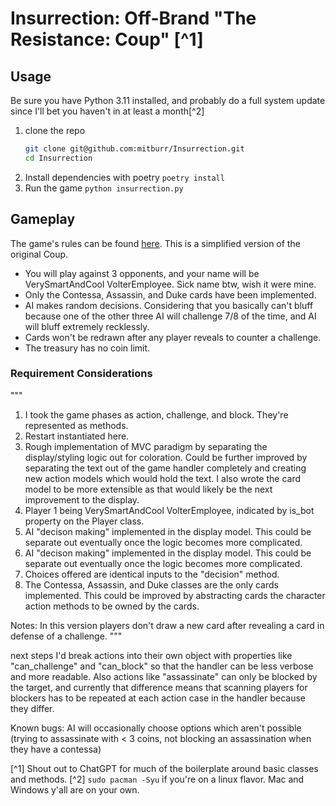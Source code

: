 # Insurrection: Off-Brand "The Resistance: Coup" [^1]

## Usage

Be sure you have Python 3.11 installed, and probably do a full system update since I'll bet you haven't in at least a month[^2]

1. clone the repo
   ```bash
   git clone git@github.com:mitburr/Insurrection.git
   cd Insurrection
   ```
2. Install dependencies with poetry
   `poetry install`
3. Run the game
   `python insurrection.py`

## Gameplay

The game's rules can be found [here](https://www.ultraboardgames.com/coup/game-rules.php). This is a simplified version of the original Coup.

- You will play against 3 opponents, and your name will be VerySmartAndCool VolterEmployee. Sick name btw, wish it were mine.
- Only the Contessa, Assassin, and Duke cards have been implemented.
- AI makes random decisions. Considering that you basically can't bluff because one of the other three AI will challenge 7/8 of the time, and AI will bluff extremely recklessly.
- Cards won't be redrawn after any player reveals to counter a challenge.
- The treasury has no coin limit.

### Requirement Considerations

"""

1. I took the game phases as action, challenge, and block. They're represented as methods.
2. Restart instantiated here.
3. Rough implementation of MVC paradigm by separating the display/styling logic out for coloration. Could be further improved by separating the text out of the game handler completely and creating new action models which would hold the text. I also wrote the card model to be more extensible as that would likely be the next improvement to the display.
4. Player 1 being VerySmartAndCool VolterEmployee, indicated by is_bot property on the Player class.
5. AI "decison making" implemented in the display model. This could be separate out eventually once the logic becomes more complicated.
6. AI "decison making" implemented in the display model. This could be separate out eventually once the logic becomes more complicated.
7. Choices offered are identical inputs to the "decision" method.
8. The Contessa, Assassin, and Duke classes are the only cards implemented. This could be improved by abstracting cards the character action methods to be owned by the cards.

Notes:
In this version players don't draw a new card after revealing a card in defense of a challenge.
"""

next steps I'd break actions into their own object with properties like "can_challenge" and "can_block" so that the handler can be less verbose and more readable. Also actions like "assassinate" can only be blocked by the target, and currently that difference means that scanning players for blockers has to be repeated at each action case in the handler because they differ.

Known bugs: AI will occasionally choose options which aren't possible (trying to assassinate with < 3 coins, not blocking an assassination when they have a contessa)

[^1] Shout out to ChatGPT for much of the boilerplate around basic classes and methods.
[^2] `sudo pacman -Syu` if you're on a linux flavor. Mac and Windows y'all are on your own.
